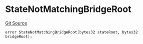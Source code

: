 # StateNotMatchingBridgeRoot
[Git Source](https://github.com-VargaElod23/Taraxa-project/bridge/blob/996f61a29d91a8326c805bfdad924088129ae1a7/src/errors/BridgeBaseErrors.sol)


```solidity
error StateNotMatchingBridgeRoot(bytes32 stateRoot, bytes32 bridgeRoot);
```

